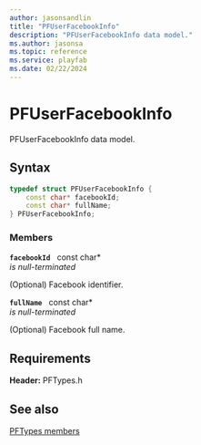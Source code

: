 ```yaml
---
author: jasonsandlin
title: "PFUserFacebookInfo"
description: "PFUserFacebookInfo data model."
ms.author: jasonsa
ms.topic: reference
ms.service: playfab
ms.date: 02/22/2024
---
```


# PFUserFacebookInfo  

PFUserFacebookInfo data model.  

## Syntax  
  
```cpp
typedef struct PFUserFacebookInfo {  
    const char* facebookId;  
    const char* fullName;  
} PFUserFacebookInfo;  
```
  
### Members  
  
**`facebookId`** &nbsp; const char*  
*is null-terminated*  
  
(Optional) Facebook identifier.
  
**`fullName`** &nbsp; const char*  
*is null-terminated*  
  
(Optional) Facebook full name.
  
  
## Requirements  
  
**Header:** PFTypes.h
  
## See also  
[PFTypes members](../pftypes_members.md)  

  
  
